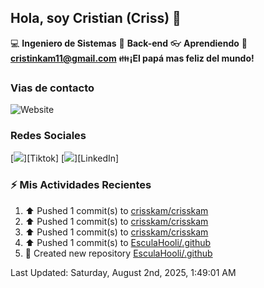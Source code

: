 ## Hola, soy Cristian (Criss) 👋

:computer: **Ingeniero de Sistemas**
:pencil: **Back-end**
:eyeglasses: **Aprendiendo**
:e-mail: **cristinkam11@gmail.com**
:family:**¡El papá mas feliz del mundo!**

### Vias de contacto

![Website](https://github.com/crisskam)

### Redes Sociales

[<img src="./assets/social/Tiktok.png"/>][Tiktok]
[<img src="./assets/social/LinkedIn.png"/>][LinkedIn]

### :zap: Mis Actividades Recientes
<!--RECENT_ACTIVITY:start-->
1. ⬆️ Pushed 1 commit(s) to [crisskam/crisskam](https://github.com/crisskam/crisskam)<br>
2. ⬆️ Pushed 1 commit(s) to [crisskam/crisskam](https://github.com/crisskam/crisskam)<br>
3. ⬆️ Pushed 1 commit(s) to [crisskam/crisskam](https://github.com/crisskam/crisskam)<br>
4. ⬆️ Pushed 1 commit(s) to [EsculaHooli/.github](https://github.com/EsculaHooli/.github)<br>
5. 📔 Created new repository [EsculaHooli/.github](https://github.com/EsculaHooli/.github)<br>
<!--RECENT_ACTIVITY:end-->
<!--RECENT_ACTIVITY:last_update-->
Last Updated: Saturday, August 2nd, 2025, 1:49:01 AM
<!--RECENT_ACTIVITY:last_update_end-->
